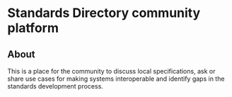 # Standards Directory community platform
## About 
This is a place for the community to discuss local specifications, ask or share use cases for making systems interoperable and identify gaps in the standards development process.

